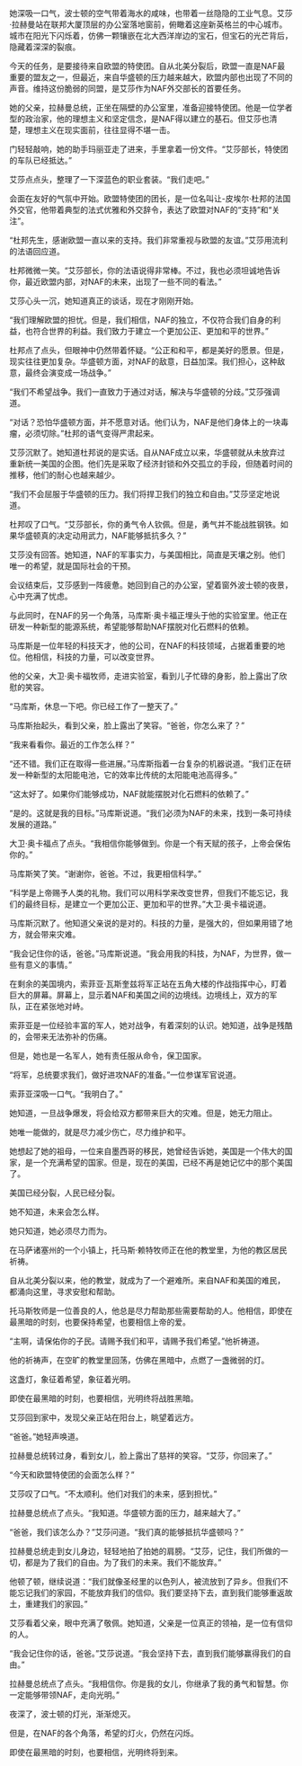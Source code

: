 她深吸一口气，波士顿的空气带着海水的咸味，也带着一丝隐隐的工业气息。艾莎·拉赫曼站在联邦大厦顶层的办公室落地窗前，俯瞰着这座新英格兰的中心城市。城市在阳光下闪烁着，仿佛一颗镶嵌在北大西洋岸边的宝石，但宝石的光芒背后，隐藏着深深的裂痕。

今天的任务，是要接待来自欧盟的特使团。自从北美分裂后，欧盟一直是NAF最重要的盟友之一，但最近，来自华盛顿的压力越来越大，欧盟内部也出现了不同的声音。维持这份脆弱的同盟，是艾莎作为NAF外交部长的首要任务。

她的父亲，拉赫曼总统，正坐在隔壁的办公室里，准备迎接特使团。他是一位学者型的政治家，他的理想主义和坚定信念，是NAF得以建立的基石。但艾莎也清楚，理想主义在现实面前，往往显得不堪一击。

门轻轻敲响，她的助手玛丽亚走了进来，手里拿着一份文件。“艾莎部长，特使团的车队已经抵达。”

艾莎点点头，整理了一下深蓝色的职业套装。“我们走吧。”

会面在友好的气氛中开始。欧盟特使团的团长，是一位名叫让-皮埃尔·杜邦的法国外交官，他带着典型的法式优雅和外交辞令，表达了欧盟对NAF的“支持”和“关注”。

“杜邦先生，感谢欧盟一直以来的支持。我们非常重视与欧盟的友谊。”艾莎用流利的法语回应道。

杜邦微微一笑。“艾莎部长，你的法语说得非常棒。不过，我也必须坦诚地告诉你，最近欧盟内部，对NAF的未来，出现了一些不同的看法。”

艾莎心头一沉，她知道真正的谈话，现在才刚刚开始。

“我们理解欧盟的担忧。但是，我们相信，NAF的独立，不仅符合我们自身的利益，也符合世界的利益。我们致力于建立一个更加公正、更加和平的世界。”

杜邦点了点头，但眼神中仍然带着怀疑。“公正和和平，都是美好的愿景。但是，现实往往更加复杂。华盛顿方面，对NAF的敌意，日益加深。我们担心，这种敌意，最终会演变成一场战争。”

“我们不希望战争。我们一直致力于通过对话，解决与华盛顿的分歧。”艾莎强调道。

“对话？恐怕华盛顿方面，并不愿意对话。他们认为，NAF是他们身体上的一块毒瘤，必须切除。”杜邦的语气变得严肃起来。

艾莎沉默了。她知道杜邦说的是实话。自从NAF成立以来，华盛顿就从未放弃过重新统一美国的企图。他们先是采取了经济封锁和外交孤立的手段，但随着时间的推移，他们的耐心也越来越少。

“我们不会屈服于华盛顿的压力。我们将捍卫我们的独立和自由。”艾莎坚定地说道。

杜邦叹了口气。“艾莎部长，你的勇气令人钦佩。但是，勇气并不能战胜钢铁。如果华盛顿真的决定动用武力，NAF能够抵抗多久？”

艾莎没有回答。她知道，NAF的军事实力，与美国相比，简直是天壤之别。他们唯一的希望，就是国际社会的干预。

会议结束后，艾莎感到一阵疲惫。她回到自己的办公室，望着窗外波士顿的夜景，心中充满了忧虑。

与此同时，在NAF的另一个角落，马库斯·奥卡福正埋头于他的实验室里。他正在研发一种新型的能源系统，希望能够帮助NAF摆脱对化石燃料的依赖。

马库斯是一位年轻的科技天才，他的公司，在NAF的科技领域，占据着重要的地位。他相信，科技的力量，可以改变世界。

他的父亲，大卫·奥卡福牧师，走进实验室，看到儿子忙碌的身影，脸上露出了欣慰的笑容。

“马库斯，休息一下吧。你已经工作了一整天了。”

马库斯抬起头，看到父亲，脸上露出了笑容。“爸爸，你怎么来了？”

“我来看看你。最近的工作怎么样？”

“还不错。我们正在取得一些进展。”马库斯指着一台复杂的机器说道。“我们正在研发一种新型的太阳能电池，它的效率比传统的太阳能电池高得多。”

“这太好了。如果你们能够成功，NAF就能摆脱对化石燃料的依赖了。”

“是的。这就是我的目标。”马库斯说道。“我们必须为NAF的未来，找到一条可持续发展的道路。”

大卫·奥卡福点了点头。“我相信你能够做到。你是一个有天赋的孩子，上帝会保佑你的。”

马库斯笑了笑。“谢谢你，爸爸。不过，我更相信科学。”

“科学是上帝赐予人类的礼物。我们可以用科学来改变世界，但我们不能忘记，我们的最终目标，是建立一个更加公正、更加和平的世界。”大卫·奥卡福说道。

马库斯沉默了。他知道父亲说的是对的。科技的力量，是强大的，但如果用错了地方，就会带来灾难。

“我会记住你的话，爸爸。”马库斯说道。“我会用我的科技，为NAF，为世界，做一些有意义的事情。”

在剩余的美国境内，索菲亚·瓦斯奎兹将军正站在五角大楼的作战指挥中心，盯着巨大的屏幕。屏幕上，显示着NAF和美国之间的边境线。边境线上，双方的军队，正在紧张地对峙。

索菲亚是一位经验丰富的军人，她对战争，有着深刻的认识。她知道，战争是残酷的，会带来无法弥补的伤痛。

但是，她也是一名军人，她有责任服从命令，保卫国家。

“将军，总统要求我们，做好进攻NAF的准备。”一位参谋军官说道。

索菲亚深吸一口气。“我明白了。”

她知道，一旦战争爆发，将会给双方都带来巨大的灾难。但是，她无力阻止。

她唯一能做的，就是尽力减少伤亡，尽力维护和平。

她想起了她的祖母，一位来自墨西哥的移民，她曾经告诉她，美国是一个伟大的国家，是一个充满希望的国家。但是，现在的美国，已经不再是她记忆中的那个美国了。

美国已经分裂，人民已经分裂。

她不知道，未来会怎么样。

她只知道，她必须尽力而为。

在马萨诸塞州的一个小镇上，托马斯·赖特牧师正在他的教堂里，为他的教区居民祈祷。

自从北美分裂以来，他的教堂，就成为了一个避难所。来自NAF和美国的难民，都涌向这里，寻求安慰和帮助。

托马斯牧师是一位善良的人，他总是尽力帮助那些需要帮助的人。他相信，即使在最黑暗的时刻，也要保持希望，也要相信上帝的爱。

“主啊，请保佑你的子民。请赐予我们和平，请赐予我们希望。”他祈祷道。

他的祈祷声，在空旷的教堂里回荡，仿佛在黑暗中，点燃了一盏微弱的灯。

这盏灯，象征着希望，象征着光明。

即使在最黑暗的时刻，也要相信，光明终将战胜黑暗。

艾莎回到家中，发现父亲正站在阳台上，眺望着远方。

“爸爸。”她轻声唤道。

拉赫曼总统转过身，看到女儿，脸上露出了慈祥的笑容。“艾莎，你回来了。”

“今天和欧盟特使团的会面怎么样？”

艾莎叹了口气。“不太顺利。他们对我们的未来，感到担忧。”

拉赫曼总统点了点头。“我知道。华盛顿方面的压力，越来越大了。”

“爸爸，我们该怎么办？”艾莎问道。“我们真的能够抵抗华盛顿吗？”

拉赫曼总统走到女儿身边，轻轻地拍了拍她的肩膀。“艾莎，记住，我们所做的一切，都是为了我们的自由。为了我们的未来。我们不能放弃。”

他顿了顿，继续说道：“我们就像圣经里的以色列人，被流放到了异乡。但我们不能忘记我们的家园，不能放弃我们的信仰。我们要坚持下去，直到我们能够重返故土，重建我们的家园。”

艾莎看着父亲，眼中充满了敬佩。她知道，父亲是一位真正的领袖，是一位有信仰的人。

“我会记住你的话，爸爸。”艾莎说道。“我会坚持下去，直到我们能够赢得我们的自由。”

拉赫曼总统点了点头。“我相信你。你是我的女儿，你继承了我的勇气和智慧。你一定能够带领NAF，走向光明。”

夜深了，波士顿的灯光，渐渐熄灭。

但是，在NAF的各个角落，希望的灯火，仍然在闪烁。

即使在最黑暗的时刻，也要相信，光明终将到来。